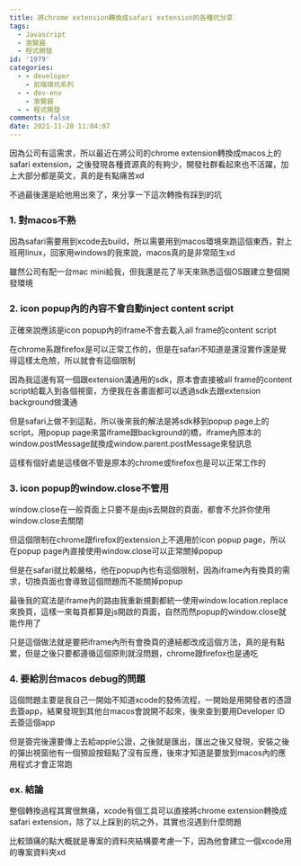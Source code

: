 ```yaml
---
title: 將chrome extension轉換成safari extension的各種坑分享
tags:
  - Javascript
  - 瀏覽器
  - 程式開發
id: '1979'
categories:
  - - developer
    - 前端填坑系列
  - - dev-env
    - 瀏覽器
  - - 程式開發
comments: false
date: 2021-11-28 11:04:07
---
```


因為公司有這需求，所以最近在將公司的chrome extension轉換成macos上的safari extension，之後發現各種資源真的有夠少，開發社群看起來也不活躍，加上大部分都是英文，真的是有點痛苦xd

不過最後還是給他用出來了，來分享一下這次轉換有踩到的坑



### 1\. 對macos不熟

因為safari需要用到xcode去build，所以需要用到macos環境來跑這個東西，對上班用linux，回家用windows的我來說，macos真的是非常陌生xd

雖然公司有配一台mac mini給我，但我還是花了半天來熟悉這個OS跟建立整個開發環境

### 2\. icon popup內的內容不會自動inject content script

正確來說應該是icon popup內的iframe不會去載入all frame的content script

在chrome系跟firefox是可以正常工作的，但是在safari不知道是還沒實作還是覺得這樣太危險，所以就會有這個限制

因為我這邊有寫一個跟extension溝通用的sdk，原本會直接被all frame的content script給載入到各個視窗，方便我在各畫面都可以透過sdk去跟extension background做溝通

但是safari上做不到這點，所以後來我的解法是將sdk移到popup page上的script，用popup page來當iframe跟background的橋，iframe內原本的window.postMessage就換成window.parent.postMessage來發訊息

這樣有個好處是這樣做不管是原本的chrome或firefox也是可以正常工作的

### 3\. icon popup的window.close不管用

window.close在一般頁面上只要不是由js去開啟的頁面，都會不允許你使用window.close去關閉

但這個限制在chrome跟firefox的extension上不適用於icon popup page，所以在popup page內直接使用window.close可以正常關掉popup

但是在safari就比較嚴格，他在popup內也有這個限制，因為iframe內有換頁的需求，切換頁面也會導致這個問題而不能關掉popup

最後我的寫法是iframe內的路由我重新規劃都統一使用window.location.replace來換頁，這樣一來每頁都算是js開啟的頁面，自然而然popup的window.close就能作用了

只是這個做法就是要把iframe內所有會換頁的連結都改成這個方法，真的是有點累，但是之後只要都遵循這個原則就沒問題，chrome跟firefox也是通吃

### 4\. 要給別台macos debug的問題

這個問題主要是我自己一開始不知道xcode的發佈流程，一開始是用開發者的憑證去簽app，結果發現到其他台macos會說開不起來，後來查到要用Developer ID去簽這個app

但是簽完後還要傳上去給apple公證，之後就是匯出，匯出之後又發現，安裝之後的彈出視窗他有一個預設按鈕點了沒有反應，後來才知道是要放到macos內的應用程式才會正常跑

### ex. 結論

整個轉換過程其實很無痛，xcode有個工具可以直接將chrome extension轉換成safari extension，除了以上踩到的坑之外，其實也沒遇到什麼問題

比較頭痛的點大概就是專案的資料夾結構要考慮一下，因為他會建立一個xcode用的專案資料夾xd